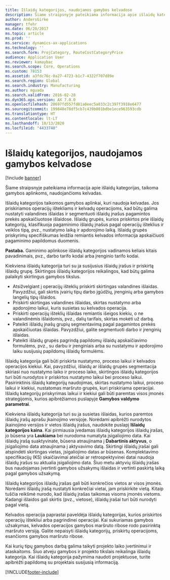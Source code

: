```yaml
---
title: Išlaidų kategorijos, naudojamos gamybos kelvadose
description: Šiame straipsnyje pateikiama informacija apie išlaidų kategorijas, taikoma gamybos aplinkoms, naudojančioms kelvadas.
author: AndersGirke
manager: tfehr
ms.date: 06/20/2017
ms.topic: article
ms.prod: ''
ms.service: dynamics-ax-applications
ms.technology: ''
ms.search.form: ProjCategory, RouteCostCategoryPrice
audience: Application User
ms.reviewer: kamaybac
ms.search.scope: Core, Operations
ms.custom: 78153
ms.assetid: a3fdc76c-0a27-4723-b1c7-4322f707d89e
ms.search.region: Global
ms.search.industry: Manufacturing
ms.author: mguada
ms.search.validFrom: 2016-02-28
ms.dyn365.ops.version: AX 7.0.0
ms.openlocfilehash: 20697fd557fd81a0eec5a033c2c397f3918e6477
ms.sourcegitcommit: 199848e78df5cb7c439b001bdbe1ece963593cdb
ms.translationtype: HT
ms.contentlocale: lt-LT
ms.lasthandoff: 10/13/2020
ms.locfileid: "4433740"
---
```

# <a name="cost-categories-used-in-production-routing"></a>Išlaidų kategorijos, naudojamos gamybos kelvadose

[!include [banner](../includes/banner.md)]

Šiame straipsnyje pateikiama informacija apie išlaidų kategorijas, taikoma gamybos aplinkoms, naudojančioms kelvadas.

Išlaidų kategorijos taikomos gamybos aplinkai, kuri naudoja kelvadas. Jos priskiriamos operacijų ištekliams ir kelvadų operacijoms, kad būtų galima nustatyti valandines išlaidas ir segmentuoti išlaidų įnašus pagamintos prekės apskaičiuotose išlaidose. Išlaidų grupės, kurios priskirtos prie išlaidų kategorijų, klasifikuoja pagaminimo išlaidų įnašus pagal operacijų išteklius ir veiklos tipą, pvz., nustatymo laiką ir apdorojimo laiką. Išlaidų grupės priskyrimų specifiškumas leidžia remiantis kelvados informacija apskaičiuoti pagaminimo papildomus duomenis. 

**Pastaba.** Gaminimo aplinkose išlaidų kategorijos vadinamos keliais kitais pavadinimais, pvz., darbo tarifo kodai arba įrenginio tarifo kodai. 

Kiekviena išlaidų kategorija turi su ja susijusius išlaidų įrašus ir priskirtą išlaidų grupę. Skirtingos išlaidų kategorijos reikalingos, kad būtų galima palaikyti skirtingus gamybos tikslus.

-   Atsižvelgiant į operacijų išteklių priskirti skirtingas valandines išlaidas. Pavyzdžiui, gali skirtis įvairių tipų darbo įgūdžių, įrenginių arba gamybos langelių tipų išlaidos.
-   Priskirti skirtingas valandines išlaidas, skirtas nustatymo arba apdorojimo laikui, kuris susietas su kelvados operacija.
-   Priskirti operacijų išteklių išlaidas remiantis išeigos kiekiu, o ne valandinėmis išlaidomis, pvz., dalių tarifais, skirtas mokėti už darbą.
-   Pateikti išlaidų įnašų grupių segmentavimą pagal pagamintos prekės apskaičiuotas išlaidas. Pavyzdžiui, galite segmentuoti darbo ir įrenginių išlaidas.
-   Pateikti išlaidų grupės pagrindą papildomų išlaidų apskaičiavimo formulėms, pvz., su darbu ir įrenginiais arba su nustatymu ir apdorojimo laiku susijusių papildomų išlaidų formulėms.

Išlaidų kategorija gali būti priskirta nustatymo, proceso laikui ir kelvados operacijos kiekiui. Kai, pavyzdžiui, išlaidų ar išlaidų grupės segmentacija skiriasi nuo nustatymo laiko ir proceso laiko, skirtingos išlaidų kategorijos turi būti nurodytos ir priskirtos nustatymo laikui bei proceso laikui. Pasirinktinis išlaidų kategorijų naudojimas, skirtas nustatymo laikui, proceso laikui ir kiekiui, nustatomas maršruto grupės, kuri priskiriama operacijai. Išlaidų kategorijų priskyrimas laikui ir kiekiui gali būti paremtas visos įmonės strategijomis, kurios apibrėžiamos puslapyje **Gamybos valdymo parametrai**. 

Kiekviena išlaidų kategorija turi su ja susietas išlaidas, kurios paremtos išlaidų įrašų aprašu įkainojimo versijoje. Norėdami apibrėžti nurodytos įkainojimo versijos ir vietos išlaidų įrašus, naudokite puslapį **Išlaidų kategorijos kaina**. Kai pirmiausia įvedamas išlaidų kategorijos išlaidų įrašas, jo būsena yra **Laukiama** bei nurodoma numatyta įsigaliojimo data. Kai išlaidų įrašą suaktyvinate, būsena atnaujinama į **Dabartinis aktyvus**, o įsigaliojimo data atnaujinama į aktyvavimo datą. Skirtingi išlaidų įrašai gali atspindėti skirtingas vietas, įsigaliojimo datas ar būsenas. Komplektavimo specifikacijų (KS) skaičiavimai ateičiai ar retrospektyvinei datai naudoja išlaidų įrašus su aktualia įsigaliojimo data. Šiuo metu aktyvių išlaidų įrašas bus naudojamas įvertinti gamybos užsakymų išlaidas ir vertinti paskirtą laiką pagal gamybos užsakymą. 

Išlaidų kategorijos išlaidų įrašas gali būti konkrečios vietos ar visos įmonės. Norėdami išlaidų įrašą nustatyti konkrečiai vietai, jam priskirkite vietą. Kitaip tuščia reikšmė nurodo, kad išlaidų įrašas taikomas visoms įmonės vietoms. Kadangi išlaidos gali skirtis (pvz., vietose), išlaidų įrašai turi būti nurodyti pagal vietą. 

Kelvados operacija paprastai paveldėja išlaidų kategorijas, kurios priskirtos operacijų ištekliui arba pagrindinei operacijai. Kai sukuriamas gamybos užsakymas, kelvados operacijos gamybos maršruto ribose rodo pasirinktą maršruto versiją. Galite nepaisyti išlaidų kategorijų, priskirtų operacijoms, esančioms gamybos maršruto ribose. 

Kai kurių tipų gamybos darbą galima taikyti projekto laiko įvertinimui ir ataskaitoms. Šiuo atveju gamybos ir projekto tikslais reikalinga išlaidų kategorija. Kai išlaidų kategorija pažymima naudoti projektuose, turite apibrėžti papildomą su projektais susijusią informaciją.





[!INCLUDE[footer-include](../../includes/footer-banner.md)]